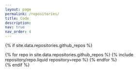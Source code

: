 ```yaml
---
layout: page
permalink: /repositories/
title: Code
description:
nav: true
nav_order: 4
---
```


<!-- ## GitHub users -->

<!-- {% if site.data.repositories.github_users %} -->

<!-- <div class="repositories d-flex flex-wrap flex-md-row flex-column justify-content-between align-items-center"> -->
<!--   {% for user in site.data.repositories.github_users %} -->
<!--     {% include repository/repo_user.liquid username=user %} -->
<!--   {% endfor %} -->
<!-- </div> -->

<!-- {% endif %} -->

<!-- --- -->

<!-- ## GitHub Repositories -->

{% if site.data.repositories.github_repos %}

<div class="repositories d-flex flex-wrap flex-md-row flex-column justify-content-between align-items-center">
  {% for repo in site.data.repositories.github_repos %}
    {% include repository/repo.liquid repository=repo %}
  {% endfor %}
</div>
{% endif %}
